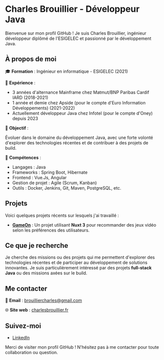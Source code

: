 # Charles Brouillier - Développeur Java

Bienvenue sur mon profil GitHub ! Je suis Charles Brouillier, ingénieur développeur diplômé de l'ESIGELEC et passionné par le développement Java.

## À propos de moi

🎓 **Formation** : Ingénieur en informatique - ESIGELEC (2021)  

💼 **Expérience** : 
- 3 années d'alternance Mainframe chez Matmut/BNP Paribas Cardif IARD (2018-2021) 
- 1 année et demie chez Apside (pour le compte d'Euro Information Développements) (2021-2022)  
- Actuellement développeur Java chez Infotel (pour le compte d'Oney) depuis 2023  


🎯 **Objectif** : 

Évoluer dans le domaine du développement Java, avec une forte volonté d'explorer des technologies récentes et de contribuer à des projets de build.


🔧 **Compétences** :  

- Langages : Java  
- Frameworks : Spring Boot, Hibernate  
- Frontend : Vue.Js, Angular   
- Gestion de projet : Agile (Scrum, Kanban)  
- Outils : Docker, Jenkins, Git, Maven, PostgreSQL, etc.

## Projets

Voici quelques projets récents sur lesquels j'ai travaillé :

- **[GameOn](https://charlesbrouillier.fr/gameon)** : Un projet utilisant **Nuxt 3** pour recommander des jeux vidéo selon les préférences des utilisateurs.

## Ce que je recherche

Je cherche des missions ou des projets qui me permettent d'explorer des technologies récentes et de participer au développement de solutions innovantes. Je suis particulièrement intéressé par des projets **full-stack Java** ou des missions axées sur le build.

## Me contacter

📧 **Email** : [brouilliercharles@gmail.com](brouilliercharles@gmail.com)

🌐 **Site web** : [charlesbrouillier.fr](https://charlesbrouillier.fr)  

## Suivez-moi

- [LinkedIn](https://www.linkedin.com/in/charles-brouillier/)

Merci de visiter mon profil GitHub ! N'hésitez pas à me contacter pour toute collaboration ou question.  
